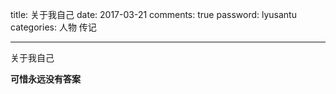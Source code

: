 title: 关于我自己
date: 2017-03-21
comments: true
password: lyusantu
categories: 人物 传记

----------

关于我自己
<!-- more -->
**可惜永远没有答案**

